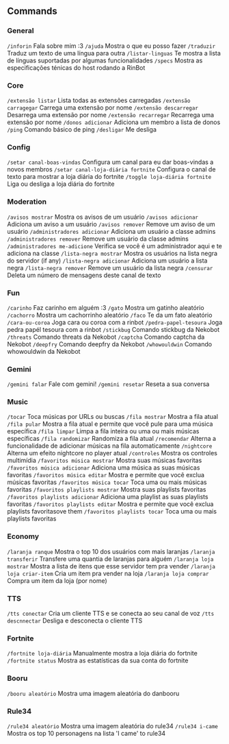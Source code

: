 ## Commands

### General
 `/inforin`  Fala sobre mim :3
 `/ajuda`  Mostra o que eu posso fazer
 `/traduzir`  Traduz um texto de uma língua para outra
 `/listar-linguas`  Te mostra a lista de línguas suportadas por algumas funcionalidades
 `/specs`  Mostra as especificações ténicas do host rodando a RinBot

### Core
 `/extensão listar`  Lista todas as extensões carregadas
 `/extensão carragegar`  Carrega uma extensão por nome
 `/extensão descarregar`  Desarrega uma extensão por nome
 `/extensão recarregar`  Recarrega uma extensão por nome
 `/donos adicionar`  Adiciona um membro a lista de donos
 `/ping`  Comando básico de ping
 `/desligar`  Me desliga

### Config
 `/setar canal-boas-vindas`  Configura um canal para eu dar boas-vindas a novos membros
 `/setar canal-loja-diária fortnite`  Configura o canal de texto para mostrar a loja diária do fortnite
 `/toggle loja-diária fortnite`  Liga ou desliga a loja diária do fortnite

### Moderation
 `/avisos mostrar`  Mostra os avisos de um usuário
 `/avisos adicionar`  Adiciona um aviso a um usuário
 `/avisos remover`  Remove um aviso de um usuário
 `/administradores adicionar`  Adiciona um usuário a classe admins
 `/administradores remover`  Remove um usuário da classe admins
 `/administradores me-adicione`  Verifica se você é um administrador aqui e te adiciona na classe
 `/lista-negra mostrar`  Mostra os usuários na lista negra do servidor (if any)
 `/lista-negra adicionar`  Adiciona um usuário a lista negra
 `/lista-negra remover`  Remove um usuário da lista negra
 `/censurar`  Deleta um número de mensagens deste canal de texto

### Fun
 `/carinho`  Faz carinho em alguém :3
 `/gato`  Mostra um gatinho aleatório
 `/cachorro`  Mostra um cachorrinho aleatório
 `/faco`  Te da um fato aleatório
 `/cara-ou-coroa`  Joga cara ou coroa com a rinbot
 `/pedra-papel-tesoura`  Joga pedra papél tesoura com a rinbot
 `/stickbug`   Comando stickbug da Nekobot
 `/threats`   Comando threats da Nekobot
 `/captcha`   Comando captcha da Nekobot
 `/deepfry`   Comando deepfry da Nekobot
 `/whowouldwin`   Comando whowouldwin da Nekobot

### Gemini
 `/gemini falar`  Fale com gemini!
 `/gemini resetar`  Reseta a sua conversa

### Music
 `/tocar`  Toca músicas por URLs ou buscas
 `/fila mostrar`  Mostra a fila atual
 `/fila pular`  Mostra a fila atual e permite que você pule para uma música específica
 `/fila limpar`  Limpa a fila inteira ou uma ou mais músicas específicas
 `/fila randomizar`  Randomiza a fila atual
 `/recomendar`  Alterna a funcionalidade de adicionar músicas na fila automaticamente
 `/nightcore`  Alterna um efeito nightcore no player atual
 `/controles`  Mostra os controles multimídia
 `/favoritos música mostrar`  Mostra suas músicas favoritas
 `/favoritos música adicionar`  Adiciona uma música as suas músicas favoritas
 `/favoritos música editar`  Mostra e permite que você exclua músicas favoritas
 `/favoritos música tocar`  Toca uma ou mais músicas favoritas
 `/favoritos playlists mostrar`  Mostra suas playlists favoritas
 `/favoritos playlists adicionar`  Adiciona uma playlist as suas playlists favoritas
 `/favoritos playlists editar`  Mostra e permite que você exclua playlists favoritasove them
 `/favoritos playlists tocar`  Toca uma ou mais playlists favoritas

### Economy
 `/laranja ranque`  Mostra o top 10 dos usuários com mais laranjas
 `/laranja transferir`  Transfere uma quantia de laranjas para alguém
 `/laranja loja mostrar`  Mostra a lista de itens que esse servidor tem pra vender
 `/laranja loja criar-item`  Cria um item pra vender na loja
 `/laranja loja comprar` Compra um item da loja (por nome)

### TTS
 `/tts conectar`  Cria um cliente TTS e se conecta ao seu canal de voz
 `/tts descnnectar`  Desliga e desconecta o cliente TTS

### Fortnite
 `/fortnite loja-diária`  Manualmente mostra a loja diária do fortnite
 `/fortnite status`  Mostra as estatísticas da sua conta do fortnite

### Booru
 `/booru aleatório`  Mostra uma imagem aleatória do danbooru

### Rule34
 `/rule34 aleatório`  Mostra uma imagem aleatória do rule34
 `/rule34 i-came`  Mostra os top 10 personagens na lista 'I came' to rule34
